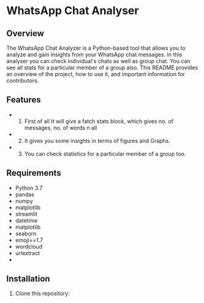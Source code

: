# WhatsApp Chat Analyser

## Overview
The WhatsApp Chat Analyzer is a Python-based tool that allows you to analyze and gain insights from your WhatsApp chat messages. In this analyser you can check individual's chats as well as group chat. You can see all stats for a particular member of a group also. This README provides an overview of the project, how to use it, and important information for contributors.

## Features
- 1) First of all It will give a fatch stats block, which gives no. of messages, no. of words n all
- 2) It gives you some insights in terms of figures and Graphs.
- 3) You can check statistics for a particular member of a group too.

## Requirements
- Python 3.7
- pandas
- numpy
- matplotlib
- streamlit
- datetime
- matplotlib
- seaborn
- emoji==1.7
- wordcloud
- urlextract
- 
## Installation
1. Clone this repository:
